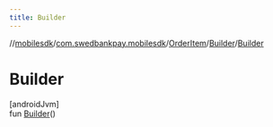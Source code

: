 ```yaml
---
title: Builder
---
```

//[mobilesdk](../../../../index.html)/[com.swedbankpay.mobilesdk](../../index.html)/[OrderItem](../index.html)/[Builder](index.html)/[Builder](-builder.html)



# Builder



[androidJvm]\
fun [Builder](-builder.html)()




